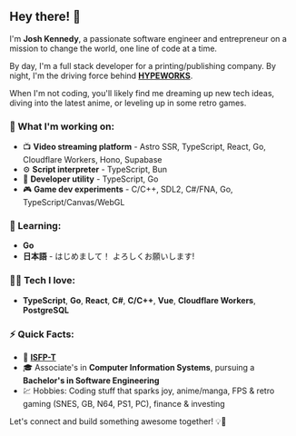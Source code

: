 ## Hey there! 👋

I'm **Josh Kennedy**, a passionate software engineer and entrepreneur on a mission to change the world, one line of code at a time.

By day, I'm a full stack developer for a printing/publishing company. By night, I'm the driving force behind [**HYPEWORKS**](https://github.com/HYPEWORKS).

When I'm not coding, you'll likely find me dreaming up new tech ideas, diving into the latest anime, or leveling up in some retro games.

### 💼 What I'm working on:
- 📺 **Video streaming platform** - Astro SSR, TypeScript, React, Go, Cloudflare Workers, Hono, Supabase
- ⚙️ **Script interpreter** - TypeScript, Bun
- 🧰 **Developer utility** - TypeScript, Go
- 🎮 **Game dev experiments** - C/C++, SDL2, C#/FNA, Go, TypeScript/Canvas/WebGL

### 🚀 Learning:
- **Go**
- **日本語** - はじめまして！ よろしくお願いします!

### 🧑‍💻 Tech I love:
- **TypeScript**, **Go**, **React**, **C#**, **C/C++**, **Vue**, **Cloudflare Workers**, **PostgreSQL**

### ⚡ Quick Facts:
- 🎯 **[ISFP-T](https://www.16personalities.com/isfp-personality)** 
- 🎓 Associate's in **Computer Information Systems**, pursuing a **Bachelor's in Software Engineering**
- 💹 Hobbies: Coding stuff that sparks joy, anime/manga, FPS & retro gaming (SNES, GB, N64, PS1, PC), finance & investing

Let's connect and build something awesome together! 💡💪
